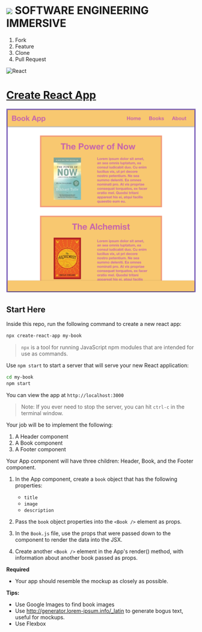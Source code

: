 # ![](https://ga-dash.s3.amazonaws.com/production/assets/logo-9f88ae6c9c3871690e33280fcf557f33.png)  SOFTWARE ENGINEERING IMMERSIVE

1. Fork
1. Feature
1. Clone
1. Pull Request

![React](https://www.import.io/wp-content/uploads/2017/10/React-logo-1.png)

# [Create React App](https://facebook.github.io/create-react-app)

![](my-book.png)

## Start Here

Inside this repo, run the following command to create a new react app:

```sh
npx create-react-app my-book
```

> `npx` is a tool for running JavaScript npm modules that are intended for use as commands.

Use `npm start` to start a server that will serve your new React application:

```bash
cd my-book
npm start
```

You can view the app at `http://localhost:3000`

> Note: If you ever need to stop the server, you can hit `ctrl-c` in the terminal window.

Your job will be to implement the following:

1. A Header component
2. A Book component
3. A Footer component

Your App component will have three children: Header, Book, and the Footer component.
1. In the App component, create a `book` object that has the following properties:

    *   `title`
    *   `image`
    *   `description`

1.  Pass the `book` object properties into the `<Book />` element as props.
1.  In the `Book.js` file, use the props that were passed down to the component
    to render the data into the JSX.
1.  Create another `<Book />` element in the App's render() method, with information about another book passed as props.


**Required**
- Your app should resemble the mockup as closely as possible.

**Tips:**
- Use Google Images to find book images
- Use http://generator.lorem-ipsum.info/_latin to generate bogus text, useful for mockups.
- Use Flexbox

